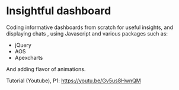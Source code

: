 # Insightful dashboard

Coding informative dashboards from scratch for useful insights, and displaying chats , using Javascript and various packages such as: 
* jQuery 
* AOS
* Apexcharts

And adding flavor of animations.

Tutorial (Youtube),
P1: https://youtu.be/Gv5us8HwnQM




